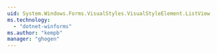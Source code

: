 ```yaml
---
uid: System.Windows.Forms.VisualStyles.VisualStyleElement.ListView
ms.technology: 
  - "dotnet-winforms"
ms.author: "kempb"
manager: "ghogen"
---
```

